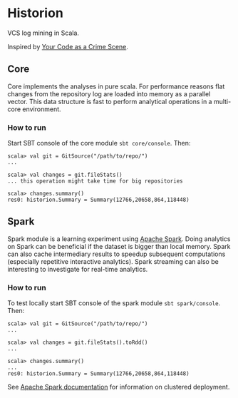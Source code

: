 # Historion
VCS log mining in Scala.

Inspired by [Your Code as a Crime Scene](http://pragprog.com/book/atcrime/code-as-a-crime-scene).

## Core

Core implements the analyses in pure scala. For performance reasons flat changes
from the repository log are loaded into memory as a parallel vector. This data 
structure is fast to perform analytical operations in a multi-core environment.

### How to run

Start SBT console of the core module `sbt core/console`. Then:

    scala> val git = GitSource("/path/to/repo/")
    ...

    scala> val changes = git.fileStats()
    ... this operation might take time for big repositories

    scala> changes.summary()
    res0: historion.Summary = Summary(12766,20658,864,118448)

## Spark

Spark module is a learning experiment using [Apache Spark](http://spark.apache.org/).
Doing analytics on Spark can be beneficial if the dataset is bigger than local 
memory. Spark can also cache intermediary results to speedup subsequent 
computations (especially repetitive interactive analytics). Spark streaming can
also be interesting to investigate for real-time analytics.

### How to run

To test locally start SBT console of the spark module `sbt spark/console`. Then:

    scala> val git = GitSource("/path/to/repo/")
    ...

    scala> val changes = git.fileStats().toRdd()
    ...

    scala> changes.summary()
    ...
    res0: historion.Summary = Summary(12766,20658,864,118448)

See [Apache Spark documentation](http://spark.apache.org/docs/latest/submitting-applications.html)
 for information on clustered deployment.